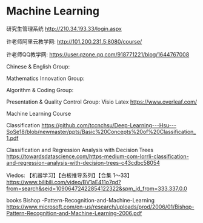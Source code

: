 # Machine Learning
研究生管理系统
http://210.34.193.33/login.aspx

许老师阿里云教学网:  http://101.200.231.5:8080/course/

许老师QQ教学网:
https://user.qzone.qq.com/918771221/blog/1644767008


Chinese & English Group: 

Mathematics Innovation Group: 

Algorithm & Coding Group: 

Presentation & Quality Control Group: Visio Latex  https://www.overleaf.com/


Machine Learning Course

Classification https://github.com/tccnchsu/Deep-Learning---Hsu---SoSe18/blob/newmaster/ppts/Basic%20Concepts%20of%20Classification_1.pdf

Classification and Regression Analysis with Decision Trees
https://towardsdatascience.com/https-medium-com-lorrli-classification-and-regression-analysis-with-decision-trees-c43cdbc58054






Viedos:
【机器学习】【白板推导系列】【合集 1～33】
https://www.bilibili.com/video/BV1aE411o7qd?from=search&seid=10906472422854122322&spm_id_from=333.337.0.0

books
Bishop  -Pattern-Recognition-and-Machine-Learning
https://www.microsoft.com/en-us/research/uploads/prod/2006/01/Bishop-Pattern-Recognition-and-Machine-Learning-2006.pdf
